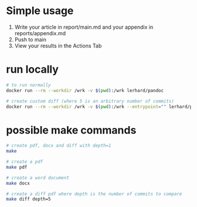 # Simple usage

1. Write your article in report/main.md and your appendix in reports/appendix.md
2. Push to main
3. View your results in the Actions Tab

# run locally

```bash
# to run normally
docker run --rm --workdir /wrk -v $(pwd):/wrk lerhard/pandoc

# create custom diff (where 5 is an arbitrary number of commits)
docker run --rm --workdir /wrk -v $(pwd):/wrk --entrypoint="" lerhard/pandoc make diff depth=5
```

# possible make commands
```bash
# create pdf, docx and diff with depth=1
make 

# create a pdf
make pdf

# create a word document
make docx

# create a diff pdf where depth is the number of commits to compare
make diff depth=5
```